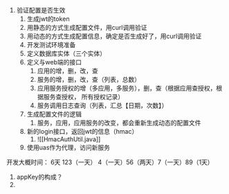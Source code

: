 1.	验证配置是否生效
	1.	生成jwt的token
	2.	用静态的方式生成配置文件，用curl调用验证
	3.	用动态的方式生成配置信息，确定是否生成好了，用curl调用验证
	4.	开发测试环境准备
	5.	定义数据库实体（三个实体）
	6.	定义与web端的接口
		1.	应用的增，删，改，查
		2.	服务的增，删，改，查（列表，总数）
		3.	应用服务授权的增（多应用，多服务），删，查（根据应用查授权，根据服务查授权， 所有授权记录）
		4.	服务调用日志查询（列表，汇总【日期，次数】）
	7.	生成配置文件的逻辑
		1.	服务，应用，应用服务的改变，都会重新生成动态的配置文件
	8.	新的login接口，返回jwt的信息（hmac）
		1.	![[HmacAuthUtil.java]]
	9.	使用uas作为代理，访问新服务

开发大概时间： 6天
123（一天） 4（一天）56（两天）7（一天）89（1天） 


1. appKey的构成？
2. 